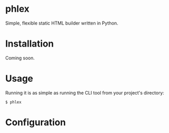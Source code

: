# phlex
Simple, flexible static HTML builder written in Python.

# Installation

Coming soon.

# Usage

Running it is as simple as running the CLI tool from your project's directory:

    $ phlex
    
# Configuration


